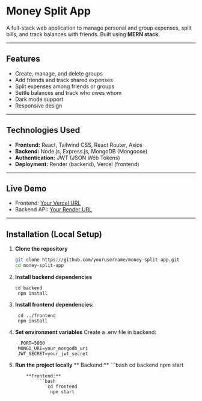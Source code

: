 # Money Split App

A full-stack web application to manage personal and group expenses, split bills, and track balances with friends. Built using **MERN stack**.

---

## Features

- Create, manage, and delete groups
- Add friends and track shared expenses
- Split expenses among friends or groups
- Settle balances and track who owes whom
- Dark mode support
- Responsive design

---

## Technologies Used

- **Frontend:** React, Tailwind CSS, React Router, Axios
- **Backend:** Node.js, Express.js, MongoDB (Mongoose)
- **Authentication:** JWT (JSON Web Tokens)
- **Deployment:** Render (backend), Vercel (frontend)

---

## Live Demo

- Frontend: [Your Vercel URL](https://your-frontend-url.vercel.app)
- Backend API: [Your Render URL](https://your-backend-url.onrender.com)

---

## Installation (Local Setup)

1. **Clone the repository**
   ```bash
   git clone https://github.com/yourusername/money-split-app.git
   cd money-split-app
2. **Install backend dependencies**

       cd backend
        npm install

4. **Install frontend dependencies:**
   
        cd ../frontend
        npm install

6. **Set environment variables**
      Create a .env file in backend:
   
         PORT=5000
        MONGO_URI=your_mongodb_uri
        JWT_SECRET=your_jwt_secret

7. **Run the project locally**
           ** Backend:**
                  ```bash
                   cd backend
                   npm start
   
           **Frontend:**
               ```bash
                   cd frontend
                    npm start




